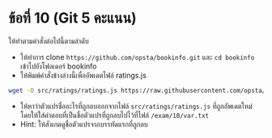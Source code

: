 # ข้อที่ 10 (Git 5 คะแนน)

ให้ทำตามคำสั่งต่อไปนี้ตามลำดับ

* ให้ทำการ clone `https://github.com/opsta/bookinfo.git` และ `cd bookinfo` เข้าไปยังโฟลเดอร์ bookinfo
* ให้พิมพ์คำสั่งข้างล่างนี้เพื่ออัพเดตไฟล์ ratings.js

```bash
wget -O src/ratings/ratings.js https://raw.githubusercontent.com/opsta/bookinfo/595685b0ef8df7f3ddb86552b7672b2c54869a75/src/ratings/ratings.js
```

* ให้หาว่าตัวแปรชื่ออะไรที่ถูกลบออกจากไฟล์ `src/ratings/ratings.js` ที่ถูกอัพเดตใหม่ โดยให้ใส่คำตอบที่เป็นชื่อตัวแปรที่ถูกลบไปไว้ที่ไฟล์ `/exam/10/var.txt`
* Hint: ให้สังเกตดูชื่อตัวแปรจากบรรทัดแรกที่ถูกลบ